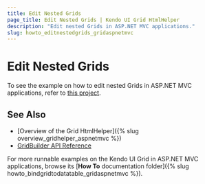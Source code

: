 ```yaml
---
title: Edit Nested Grids
page_title: Edit Nested Grids | Kendo UI Grid HtmlHelper
description: "Edit nested Grids in ASP.NET MVC applications."
slug: howto_editnestedgrids_gridaspnetmvc
---
```


# Edit Nested Grids

To see the example on how to edit nested Grids in ASP.NET MVC applications, refer to [this project](https://github.com/telerik/ui-for-aspnet-mvc-examples/tree/master/grid/edit-nested-grid).

## See Also

* [Overview of the Grid HtmlHelper]({% slug overview_gridhelper_aspnetmvc %})
* [GridBuilder API Reference](/api/aspnet-mvc/Kendo.Mvc.UI.Fluent/AutoCompleteBuilder)

For more runnable examples on the Kendo UI Grid in ASP.NET MVC applications, browse its [**How To** documentation folder]({% slug howto_bindgridtodatatable_gridaspnetmvc %}).

